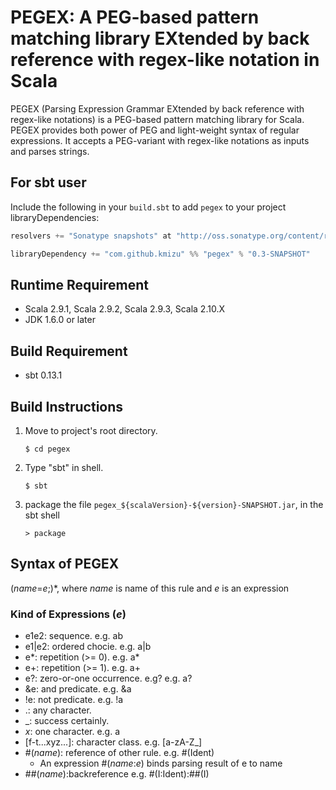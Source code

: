 # PEGEX: A PEG-based pattern matching library EXtended by back reference with regex-like notation in Scala

PEGEX (Parsing Expression Grammar EXtended by back reference with regex-like notations) is 
a PEG-based pattern matching  library for Scala.  PEGEX provides both power of PEG and 
light-weight syntax of regular expressions.  It accepts a PEG-variant with regex-like 
notations as inputs and parses strings.

## For sbt user

Include the following in your `build.sbt` to add `pegex` to your project libraryDependencies:

```scala
resolvers += "Sonatype snapshots" at "http://oss.sonatype.org/content/repositories/snapshots/"

libraryDependency += "com.github.kmizu" %% "pegex" % "0.3-SNAPSHOT"
```

## Runtime Requirement
* Scala 2.9.1, Scala 2.9.2, Scala 2.9.3, Scala 2.10.X
* JDK 1.6.0 or later

## Build Requirement
* sbt 0.13.1

## Build Instructions
1. Move to project's root directory.

   `$ cd pegex`
   
2. Type "sbt" in shell.

   `$ sbt`

3. package the file `pegex_${scalaVersion}-${version}-SNAPSHOT.jar`, in the sbt shell

   `> package`

## Syntax of PEGEX
(*name*=*e*;)\*, where *name* is name of this rule and *e* is an expression

### Kind of Expressions (*e*)
+ e1e2: sequence.  e.g. ab
+ e1|e2: ordered chocie.  e.g. a|b
+ e*: repetition (>= 0).  e.g. a*
+ e+: repetition (>= 1).  e.g. a+
+ e?: zero-or-one occurrence.  e.g? e.g. a?
+ &e: and predicate.  e.g. &a
+ !e:  not predicate. e.g. !a
+ .: any character.
+ _: success certainly.
+ *x*: one character.  e.g. a
+ [f-t...xyz...]: character class.  e.g. [a-zA-Z_]
+ \#(*name*):  reference of other rule.  e.g. #(Ident)
  + An expression #(*name*:*e*) binds parsing result of e to name
+ ##(*name*):backreference e.g. #(I:Ident):##(I)
